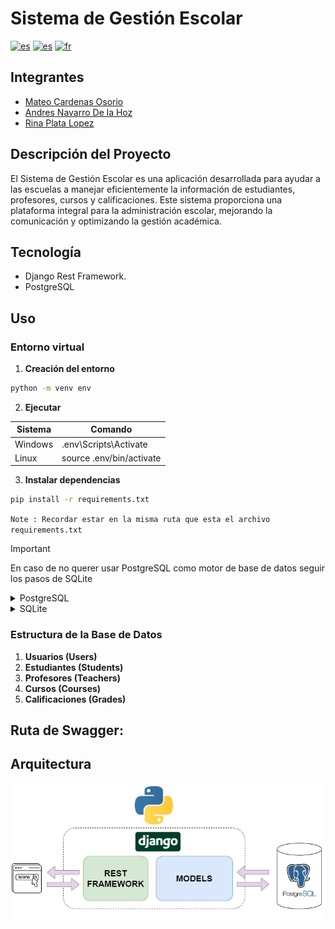 # Sistema de Gestión Escolar

[![es](https://img.shields.io/badge/idioma-es-green)](https://github.com/mateocar/Gestion_Escolar_back/blob/main/README.md)
[![es](https://img.shields.io/badge/idioma-en-red)](https://github.com/mateocar/Gestion_Escolar_back/blob/main/README.en.md)
[![fr](https://img.shields.io/badge/idioma-fr-blue)](https://github.com/mateocar/Gestion_Escolar_back/blob/main/README.fr.md)

## Integrantes

- [Mateo Cardenas Osorio](https://github.com/mateocar)
- [Andres Navarro De la Hoz](https://github.com/eldelahoz)
- [Rina Plata Lopez](https://github.com/Rinaplata)

## Descripción del Proyecto

El Sistema de Gestión Escolar es una aplicación desarrollada para ayudar a las escuelas a manejar eficientemente la información de estudiantes, profesores, cursos y calificaciones. Este sistema proporciona una plataforma integral para la administración escolar, mejorando la comunicación y optimizando la gestión académica.

## Tecnología

- Django Rest Framework.
- PostgreSQL

## Uso

### Entorno virtual

1. **Creación del entorno**

```bash
python -m venv env
```

2. **Ejecutar**

| Sistema | Comando                  |
| ------- | ------------------------ |
| Windows | .env\Scripts\Activate    |
| Linux   | source .env/bin/activate |

3. **Instalar dependencias**

```bash
pip install -r requirements.txt
```

`Note : Recordar estar en la misma ruta que esta el archivo requirements.txt`

> [!IMPORTANT]
> En caso de no querer usar PostgreSQL como motor de base de datos seguir los pasos de SQLite

<details>
<summary>PostgreSQL</summary>

1. **Archivos necesarios para PostgreSQL (LOCAL)**

   Si estas ejecutando una base de datos desde posgres tienes que agregar las variables en un archivo .env (si no tienes el archivo crearlo) y ponerle las siguientes variables:

   ```bash
        POSTGRESQL_NAME=<posgresql_database>
        POSTGRESQL_USER=<posgresql_user>
        POSTGRESQL_PASS=<postgresql_pass>
        POSTGRESQL_HOST=localhost
        POSTGRESQL_PORT=5432
        DEBUG=True
   ```

2. **Crear contenedor de postgres**

   En el archivo `docker-compose.yml` se encuentra configurada una imagen de postgresql-alpine para la creacion de la base de datos de manera local.
   Tener cuenta cambiar las siguientes variables de entorno:

```bash
- POSTGRES_PASSWORD=(Contraseña igual a la que se ponga en el archivo .pgpass)
- POSTGRES_USER=username(Usuario igual al que se ponga en el archivo .pgpass)
```

</details>

<details>
<summary>SQLite</summary>

1. **Cambiar Motor de base de datos en settings.py**

En el archivo settings.py ubicado en `gestion_escolar\settings.py` cambiar la siguiente parte de codigo

```py
...
DATABASES = {
    'default': {
        'ENGINE': 'django.db.backends.postgresql_psycopg2',
        'NAME': env('POSTGRESQL_NAME'),
        'USER': env('POSTGRESQL_USER'),
        'PASSWORD': env('POSTGRESQL_PASS'),
        'HOST': env('POSTGRESQL_HOST'),
        'PORT': env('POSTGRESQL_PORT'),
    }
}
...
```

Por esta:

```py
DATABASES = {
    'default': {
        'ENGINE': 'django.db.backends.sqlite3',
        'NAME': BASE_DIR / "db.sqlite3",
    }
}
```

</details>

### Estructura de la Base de Datos

1. **Usuarios (Users)**
2. **Estudiantes (Students)**
3. **Profesores (Teachers)**
4. **Cursos (Courses)**
5. **Calificaciones (Grades)**

## **Ruta de Swagger:**

## Arquitectura

![Arquitecutra](./Doc/img/Arquitectura%20Back%20Gestion%20Escolar.jpg)
